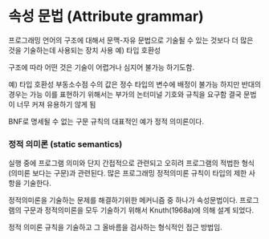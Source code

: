 # 속성 문법 (Attribute grammar)
프로그래밍 언어의 구조에 대해서 문맥-자유 문법으로 기술될 수 있는 것보다 더 많은 것을 기술하는데 사용되는 장치 
사용 예) 타입 호환성


구조에 따라 어떤 것은 기술이 어렵거나 심지어 불가능 하기도함.

예) 타입 호환성
부동소수점 수의 값은 정수 타입의 변수에 배정이 불가능 하지만 반대의 경우는 가능
이를 표현하기 위해서는 부가의 논터미널 기호와 규칙을 요구함
결국 문법이 너무 커져 유용하기 않게 됨

BNF로 명세될 수 없는 구문 규칙의 대표적인 예가 정적 의미론이다.

### 정적 의미론 (static semantics)
실행 중에 프로그램 의미와 단지 간접적으로 관련되고 오히려 프로그램의 적법한 형식(의미론 보다는 구문)과 관련된다.
많은 프로그래밍 정적의미론 규칙이 타입의 제한 사항을 기술한다.

정적의미론을 기술하는 문제를 해결하기위한 메커니즘 중 하나가 속성문법이다.
프로그램의 구문과 정적의미론을 모두 기술하기 위해서 Knuth(1968a)에 의해 설계 되었다.

정적 의미론 규칙을 기술하고 그 올바름을 검사하는 형식적인 접근 방법임.


